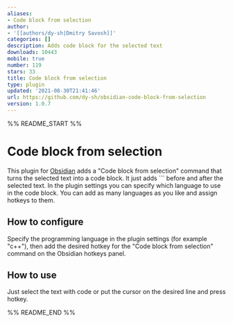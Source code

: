 ```yaml
---
aliases:
- Code block from selection
author:
- '[[authors/dy-sh|Dmitry Savosh]]'
categories: []
description: Adds code block for the selected text
downloads: 10443
mobile: true
number: 119
stars: 33
title: Code block from selection
type: plugin
updated: '2021-08-30T21:41:46'
url: https://github.com/dy-sh/obsidian-code-block-from-selection
version: 1.0.7
---
```


%% README_START %%

# Code block from selection

This plugin for [Obsidian](https://obsidian.md/) adds a "Code block from selection" command that turns the selected text into a code block. It just adds \`\`\` before and after the selected text. In the plugin settings you can specify which language to use in the code block. You can add as many languages as you like and assign hotkeys to them.

## How to configure

Specify the programming language in the plugin settings (for example "c++"), then add the desired hotkey for the "Code block from selection" command on the Obsidian hotkeys panel.

## How to use

Just select the text with code or put the cursor on the desired line and press hotkey.



%% README_END %%
